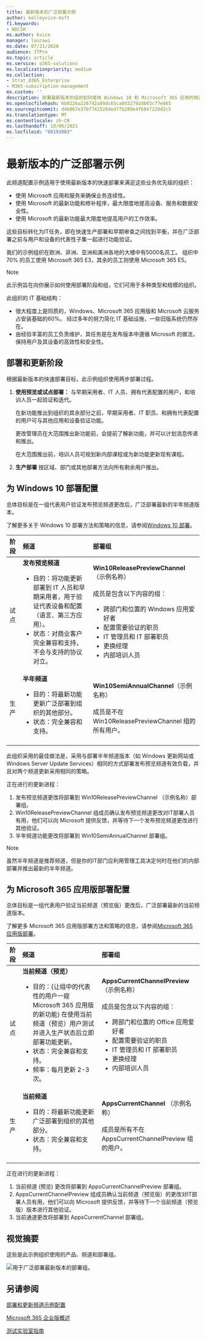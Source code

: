 ```yaml
---
title: 最新版本的广泛部署示例
author: kelleyvice-msft
f1.keywords:
- NOCSH
ms.author: kvice
manager: laurawi
ms.date: 07/21/2020
audience: ITPro
ms.topic: article
ms.service: o365-solutions
ms.localizationpriority: medium
ms.collection:
- Strat_O365_Enterprise
- M365-subscription-management
ms.custom: ''
description: 部署最新版本的组织如何使用 Windows 10 和 Microsoft 365 应用的频道。
ms.openlocfilehash: 6b0226a226742a89dc65ca0d32792db03c77e465
ms.sourcegitcommit: d4b867e37bf741528ded7fb289e4f6847228d2c5
ms.translationtype: MT
ms.contentlocale: zh-CN
ms.lasthandoff: 10/06/2021
ms.locfileid: "60193083"
---
```

# <a name="example-of-broad-deployment-for-the-latest-releases"></a>最新版本的广泛部署示例

此频道配置示例适用于使用最新版本的快速部署来满足这些业务优先级的组织：

- 使用 Microsoft 应用和服务来确保业务连续性。
- 使用 Microsoft 的最新功能和修补程序，最大限度地提高设备、服务和数据安全性。
- 使用 Microsoft 的最新功能最大限度地提高用户的工作效率。

这些目标转化为IT任务，即在快速生产部署和早期审查之间找到平衡，并在广泛部署之前与用户和设备的代表性子集一起进行功能验证。

我们的示例组织在欧洲、非洲、亚洲和美洲各地的大楼中有5000名员工。 组织中 70% 的员工使用 Microsoft 365 E3，其余的员工则使用 Microsoft 365 E5。

>[!Note]
>此示例旨在向你展示如何使用部署阶段和组，它们可用于多种类型和规模的组织。
>

此组织的 IT 基础结构： 

- 很大程度上是同质的，Windows、Microsoft 365 应用版和 Microsoft 云服务占安装基础的60%。 经过多年的努力简化 IT 基础设施，一些旧版系统仍然存在。
- 由经验丰富的员工负责维护，其任务是在发布版本中遵循 Microsoft 的做法，保持用户及其设备的高效性和安全性。

## <a name="deployment-and-update-stages"></a>部署和更新阶段

根据最新版本的快速部署目标，此示例组织使用两步部署过程。

1. **使用预览或试点部署：** 与早期采用者、IT 人员、拥有代表配置的用户，和培训人员一起验证和迭代。 

   在新功能推出到组织的其余部分之前，早期采用者、IT 职员、和拥有代表配置的用户可与其他应用和设备验证功能。

   更改管理员在大范围推出新功能前，会提前了解新功能，并可以计划消息传递和推出。

   在大范围推出前，培训人员可规划新内部课程或为新功能更新现有课程。

2. **生产部署** 按区域、部门或其他部署方法向所有剩余用户推出。

## <a name="deployment-configuration-for-windows-10"></a>为 Windows 10 部署配置

总体目标是在一组代表用户验证发布预览频道更改后，广泛部署最新的半年频道版本。

了解更多关于 Windows 10 部署方法和策略的信息，请参阅[Windows 10 部署](/windows/deployment/)。

| 阶段 | 频道 | 部署组 |
|:-------|:-------|:-----|
| 试点 |  **发布预览频道**  <ul><li>目的：将功能更新部署到 IT 人员和早期采用者，用于验证代表设备和配置（语言、第三方应用）。 </li><li> 状态：对商业客户完全兼容和支持，不会与支持的协议对立。 </li></ul> | **Win10ReleasePreviewChannel**（示例名称） <br><br> 成员是包含以下内容的组： <ul><li> 跨部门和位置的 Windows 应用爱好者 </li><li> 配置需要验证的职员 </li><li> IT 管理员和 IT 部署职员 </li><li> 更换经理 </li><li> 内部培训人员 </li></ul> |
| 生产 |  **半年频道**  <ul><li>目的：将最新功能更新广泛部署到组织的其他部分。 </li><li> 状态：完全兼容和支持。 </li></ul> | **Win10SemiAnnualChannel**（示例名称） <br><br> 成员是不在 Win10ReleasePreviewChannel 组的所有用户。 |
||||

此组织采用的最佳做法是，采用与部署半年频道版本（如 Windows 更新网站或 Windows Server Update Services）相同的方式部署发布预览频道有效负载，并且对两个频道更新采用相同的策略。

正在进行的更新进程：

1. 发布预览频道更改将部署到 Win10ReleasePreviewChannel （示例名称）部署组。
2. Win10ReleasePreviewChannel 组成员确认发布预览频道更改对IT部署人员有用，他们可以向 Microsoft 提供反馈，并等待下一个发布预览频道更改进行其他验证。
3. 半年频道功能更改将部署到 Win10SemiAnnualChannel 部署组。 

>[!Note]
>虽然半年频道是推荐频道，但是你的IT部门应利用管理工具决定何时在他们的内部部署并推出最新的半年频道。
>

## <a name="deployment-configuration-for-microsoft-365-apps"></a>为 Microsoft 365 应用版部署配置

总体目标是一组代表用户验证当前频道（预览版）更改后，广泛部署最新的当前频道版本。

了解更多 Microsoft 365 应用版部署方法和策略的信息，请参阅[Microsoft 365 应用版部署](/deployoffice/plan-office-365-proplus)。 

| 阶段 | 频道 | 部署组 |
|:-------|:-------|:-----|
| 试点 |  **当前频道（预览）** <ul><li> 目的：{让组中的代表性的用户一窥 Microsoft 365 应用版的新功能} 在使用当前频道（预览）用户测试并进入生产状态后立即部署功能更新。 </li><li> 状态：完全兼容和支持。</li><li> 频率：每月更新 2-3 次。 </li></ul> | **AppsCurrentChannelPreview**（示例名称） <br><br> 成员是包含以下内容的组： <ul><li> 跨部门和位置的 Office 应用爱好者 </li><li> 配置需要验证的职员 </li><li> IT 管理员和 IT 部署职员 </li><li> 更换经理 </li><li> 内部培训人员 </li></ul>|
| 生产 | **当前频道** <ul><li> 目的：将最新功能更新广泛部署到组织的其他部分。 </li><li> 状态：完全兼容和支持。 </li></ul> |  **AppsCurrentChannel** （示例名称） <br><br> 成员是所有不在 AppsCurrentChannelPreview 组的用户。 |
|||

正在进行的更新进程：

1. 当前频道 (预览) 更改将部署到 AppsCurrentChannelPreview 部署组。
2. AppsCurrentChannelPreview 组成员确认当前频道（预览版）的更改对IT部署人员有用，他们可以向 Microsoft 提供反馈，并等待下一个当前频道（预览版）版本进行其他验证。
3. 当前通道更改将部署到 AppsCurrentChannel 部署组。 

## <a name="visual-summary"></a>视觉摘要

这些是此示例组织使用的产品、频道和部署组。 

![用于广泛部署最新版本的部署组。](../media/deploy-update-channels-examples-rapid-deploy/group-summary.png)

## <a name="see-also"></a>另请参阅

[部署和更新频道示例配置](deploy-update-channels-examples.md)

[Microsoft 365 企业版概述](microsoft-365-overview.md)

[测试实验室指南](m365-enterprise-test-lab-guides.md)